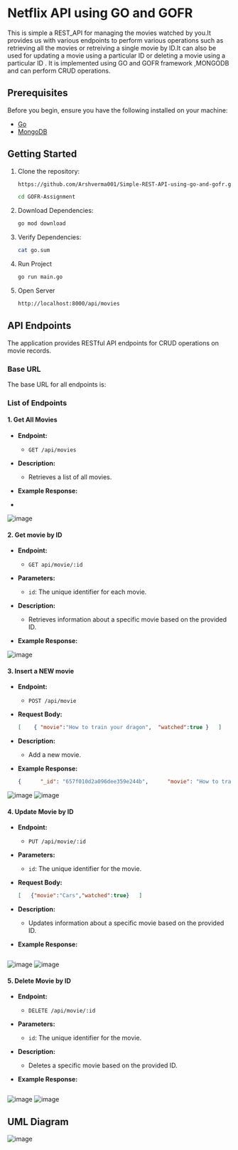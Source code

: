 # Netflix API using GO and GOFR
This is simple a REST_API for managing the movies watched by you.It provides us with various endpoints to perform various operations such as retrieving all the movies or retreiving a single movie by ID.It
can also be used for updating a movie using a particular ID or deleting a movie using a particular ID . It is implemented using GO and GOFR framework ,MONGODB and can perform CRUD operations.

## Prerequisites

Before you begin, ensure you have the following installed on your machine:

- [Go](https://go.dev/doc/install)
- [MongoDB](https://www.mongodb.com/docs/manual/administration/install-community/)
  
## Getting Started

1. Clone the repository:

   ```bash
   https://github.com/Arshverma001/Simple-REST-API-using-go-and-gofr.git
   
   cd GOFR-Assignment
2. Download Dependencies:

   ```bash
   go mod download

3. Verify Dependencies:

    ```bash
   cat go.sum
4. Run Project
    
    ```bash
    go run main.go

5. Open Server
    
    ```bash
   http://localhost:8000/api/movies
    
## API Endpoints

The application provides RESTful API endpoints for CRUD operations on movie records.

### Base URL

The base URL for all endpoints is:

### List of Endpoints

#### 1. **Get All Movies**

- **Endpoint:**
  - `GET /api/movies`

- **Description:**
  - Retrieves a list of all movies.

- **Example Response:**
- 
![image](https://github.com/Arshverma001/Simple-REST--API-using-go-and-gofr/assets/87807771/ee57ea10-0dde-47bd-81fc-c2432ccdb99b)


#### 2. **Get movie by ID**

- **Endpoint:**
  - `GET api/movie/:id`
- **Parameters:**
  - `id`: The unique identifier for each movie.

- **Description:**
  - Retrieves information about a specific movie based on the provided ID.

- **Example Response:**
  

![image](https://github.com/Arshverma001/Simple-REST--API-using-go-and-gofr/assets/87807771/204c23ce-bde9-4564-ae8b-3a826603a2dd)


#### 3. **Insert a NEW movie**

- **Endpoint:**
  - `POST /api/movie`
- **Request Body:**
  ```json
  [    { "movie":"How to train your dragon",  "watched":true }   ]  


- **Description:**
  - Add a new movie.
    
- **Example Response:**
  ```json
  {      "_id": "657f010d2a096dee359e244b",      "movie": "How to train your dragon",     "watched": true    }


![image](https://github.com/Arshverma001/Simple-REST--API-using-go-and-gofr/assets/87807771/d184d7ee-bf8a-49a4-9ddf-ecef2f75d107)
![image](https://github.com/Arshverma001/Simple-REST--API-using-go-and-gofr/assets/87807771/65818db6-af29-4e73-90ca-0d5ef6c3cf12)



#### 4. **Update Movie by ID**

- **Endpoint:**
  - `PUT /api/movie/:id`
- **Parameters:**
  - `id`: The unique identifier for the movie.

- **Request Body:**
  ```json
  [   {"movie":"Cars","watched":true}   ]  

- **Description:**
  - Updates information about a specific movie based on the provided ID.
    
- **Example Response:**
  ```json
  
![image](https://github.com/Arshverma001/Simple-REST--API-using-go-and-gofr/assets/87807771/2140545f-2097-40ee-8c89-1d0d7106434e)
![image](https://github.com/Arshverma001/Simple-REST--API-using-go-and-gofr/assets/87807771/a3f8810c-2122-40c5-96a3-a879cbdd4702)



 
#### 5. **Delete Movie by ID**

- **Endpoint:**
  - `DELETE /api/movie/:id`

- **Parameters:**
  - `id`: The unique identifier for the movie.

- **Description:**
  - Deletes a specific movie based on the provided ID.

- **Example Response:**
  ```json
![image](https://github.com/Arshverma001/Simple-REST--API-using-go-and-gofr/assets/87807771/41dafdd2-2755-46ef-a37b-7f0e3a9ab180)
![image](https://github.com/Arshverma001/Simple-REST--API-using-go-and-gofr/assets/87807771/b15bc87f-6201-45c5-938c-4696d056a3b5)

## UML Diagram
![image](https://github.com/Arshverma001/Simple-REST--API-using-go-and-gofr/assets/87807771/f1a590e4-c3fd-46cf-8743-55d2e0846872)


